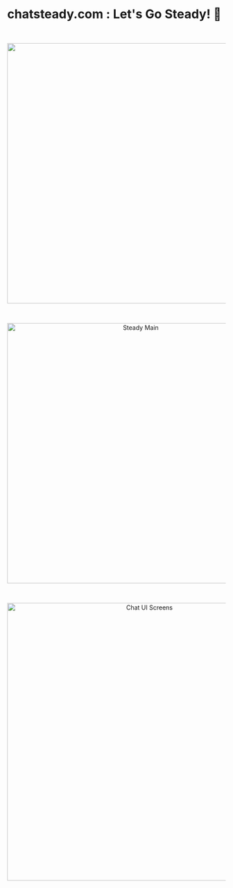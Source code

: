 # chatsteady.com : Let's Go Steady! 💙

<br />
<p align="center">
  <img src="https://github.com/user-attachments/assets/1295fd43-4da6-483d-8a40-59c23aab3182" width="600"/>
</p>

<br />

<p align="center">
  <img width="600" alt="Steady Main" src="https://github.com/user-attachments/assets/3b80a2cc-2005-4dcf-8ce0-1232dd3a6882" />
</p>

<br />

<p align="center">
  <img width="640" alt="Chat UI Screens" src="https://github.com/user-attachments/assets/671aed0b-3f66-4775-81c6-57d96fc84f46" />
</p>
